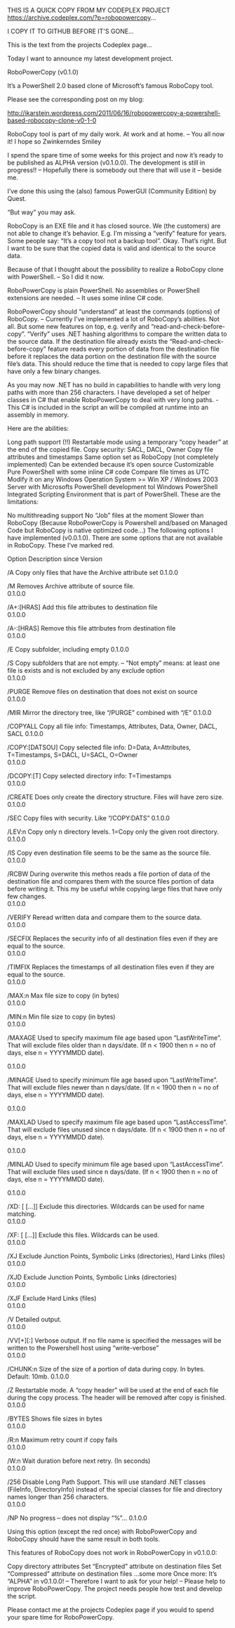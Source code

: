 THIS IS A QUICK COPY FROM MY CODEPLEX PROJECT https://archive.codeplex.com/?p=robopowercopy...

I COPY IT TO GITHUB BEFORE IT'S GONE...

This is the text from the projects Codeplex page...




Today I want to announce my latest development project.

RoboPowerCopy (v0.1.0)

It’s a PowerShell 2.0 based clone of Microsoft’s famous RoboCopy tool.

 

 

Please see the corresponding post on my blog:

http://ikarstein.wordpress.com/2011/06/16/robopowercopy-a-powershell-based-robocopy-clone-v0-1-0

 

 

RoboCopy tool is part of my daily work. At work and at home. – You all now it! I hope so Zwinkerndes Smiley

 

I spend the spare time of some weeks for this project and now it’s ready to be published as ALPHA version (v0.1.0.0). The development is still in progress!! – Hopefully there is somebody out there that will use it – beside me.

I’ve done this using the (also) famous PowerGUI (Community Edition) by Quest.

“But way” you may ask.

RoboCopy is an EXE file and it has closed source. We (the customers) are not able to change it’s behavior. E.g. I’m missing a “verify” feature for years. Some people say: “It’s a copy tool not a backup tool”. Okay. That’s right. But I want to be sure that the copied data is valid and identical to the source data.

Because of that I thought about the possibility to realize a RoboCopy clone with PowerShell. – So I did it now.

RoboPowerCopy is plain PowerShell. No assemblies or PowerShell extensions are needed. – It uses some inline C# code.

RoboPowerCopy should “understand” at least the commands (options) of RoboCopy. – Currently I’ve implemented a lot of RoboCopy’s abilities. Not all. But some new features on top, e.g. verify and “read-and-check-before-copy”. “Verify” uses .NET hashing algorithms to compare the written data to the source data. If the destination file already exists the “Read-and-check-before-copy” feature reads every portion of data from the destination file before it replaces the data portion on the destination file with the source file’s data. This should reduce the time that is needed to copy large files that have only a few binary changes.

As you may now .NET has no build in capabilities to handle with very long paths with more than 256 characters. I have developed a set of helper classes in C# that enable RoboPowerCopy to deal with very long paths. - This C# is included in the script an will be compiled at runtime into an assembly in memory.

Here are the abilities:

Long path support (!!)
Restartable mode using a temporary “copy header” at the end of the copied file.
Copy security: SACL, DACL, Owner
Copy file attributes and timestamps
Same option set as RoboCopy (not completely implemented)
Can be extended because it’s open source
Customizable
Pure PowerShell with some inline C# code
Compare file times as UTC
Modify it on any Windows Operation System >= Win XP / Windows 2003 Server with Microsofts PowerShell development tol Windows PowerShell Integrated Scripting Environment that is part of PowerShell.
These are the limitations:

No multithreading support
No “Job” files at the moment
Slower than RoboCopy (Because RoboPowerCopy is Powershell and/based on Managed Code but RoboCopy is native optimized code…)
The following options I have implemented (v0.0.1.0). There are some options that are not available in RoboCopy. These I’ve marked red.

Option	Description	
since Version

/A	Copy only files that have the Archive attribute set	
0.1.0.0

/M	Removes Archive attribute of source file.	
0.1.0.0

/A+:[HRAS]	Add this file attributes to destination file	
0.1.0.0

/A-:[HRAS]	Remove this file attributes from destination file	
0.1.0.0

/E	Copy subfolder, including empty	
0.1.0.0

/S	Copy subfolders that are not empty. – “Not empty” means: at least one file is exists and is not excluded by any exclude option	
0.1.0.0

/PURGE	Remove files on destination that does not exist on source	
0.1.0.0

/MIR	Mirror the directory tree, like “/PURGE” combined with “/E”	
0.1.0.0

/COPYALL	Copy all file info: Timestamps, Attributes, Data, Owner, DACL, SACL	
0.1.0.0

/COPY:[DATSOU]	Copy selected file info: D=Data, A=Attributes, T=Timestamps, S=DACL, U=SACL, O=Owner	
0.1.0.0

/DCOPY:[T]	Copy selected directory info: T=Timestamps	
0.1.0.0

/CREATE	Does only create the directory structure. Files will have zero size.	
0.1.0.0

/SEC	Copy files with security. Like “/COPY:DATS”	
0.1.0.0

/LEV:n	Copy only n directory levels. 1=Copy only the given root directory.	
0.1.0.0

/IS	Copy even destination file seems to be the same as the source file.	
0.1.0.0

/RCBW	During overwrite this methos reads a file portion of data of the destination file and compares them with the source files portion of data before writing it. This my be useful while copying large files that have only few changes.	
0.1.0.0

/VERIFY	Reread written data and compare them to the source data.	
0.1.0.0

/SECFIX	Replaces the security info of all destination files even if they are equal to the source.	
0.1.0.0

/TIMFIX	Replaces the timestamps of all destination files even if they are equal to the source.	
0.1.0.0

/MAX:n	Max file size to copy (in bytes)	
0.1.0.0

/MIN:n	Min file size to copy (in bytes)	
0.1.0.0

/MAXAGE	
Used to specify maximum file age based upon “LastWriteTime”. That will exclude files older than n days/date.
(If n < 1900 then n = no of days, else n = YYYYMMDD date).

0.1.0.0

/MINAGE	
Used to specify minimum file age based upon “LastWriteTime”. That will exclude files newer than n days/date.
(If n < 1900 then n = no of days, else n = YYYYMMDD date).

0.1.0.0

/MAXLAD	
Used to specify maximum file age based upon “LastAccessTime”. That will exclude files unused since n days/date.
(If n < 1900 then n = no of days, else n = YYYYMMDD date).

0.1.0.0

/MINLAD	
Used to specify minimum file age based upon “LastAccessTime”. That will exclude files used since n days/date.
(If n < 1900 then n = no of days, else n = YYYYMMDD date).

0.1.0.0

/XD:<directory> [<directory> […]]	Exclude this directories. Wildcards can be used for name matching.	
0.1.0.0

/XF:<file> [<file> […]]	Exclude this files. Wildcards can be used.	
0.1.0.0

/XJ	Exclude Junction Points, Symbolic Links (directories), Hard Links (files)	
0.1.0.0

/XJD	Exclude Junction Points, Symbolic Links (directories)	
0.1.0.0

/XJF	Exclude Hard Links (files)	
0.1.0.0

/V	Detailed output.	
0.1.0.0

/VV[+][:<file><filename>]	Verbose output. If no file name is specified the messages will be written to the Powershell host using “write-verbose”	
0.1.0.0

/CHUNK:n	Size of the size of a portion of data during copy. In bytes. Default: 10mb.	
0.1.0.0

/Z	Restartable mode. A “copy header” will be used at the end of each file during the copy process. The header will be removed after copy is finished.	
0.1.0.0

/BYTES	Shows file sizes in bytes	
0.1.0.0

/R:n	Maximum retry count if copy fails	
0.1.0.0

/W:n	Wait duration before next retry. (In seconds)	
0.1.0.0

/256	Disable Long Path Support. This will use standard .NET classes (FileInfo, DirectoryInfo) instead of the special classes for file and directory names longer than 256 characters.	
0.1.0.0

/NP	No progress – does not display “%”…	
0.1.0.0

Using this option (except the red once) with RoboPowerCopy and RoboCopy should have the same result in both tools.

This features of RoboCopy does not work in RoboPowerCopy in v0.1.0.0:

Copy directory attributes
Set “Encrypted” attribute on destination files
Set “Compressed” attribute on destination files
…some more
Once more: It’s “ALPHA” in v0.1.0.0! – Therefore I want to ask for your help! – Please help to improve RoboPowerCopy. The project needs people how test and develop the script.

Please contact me at the projects Codeplex page if you would to spend your spare time for RoboPowerCopy.